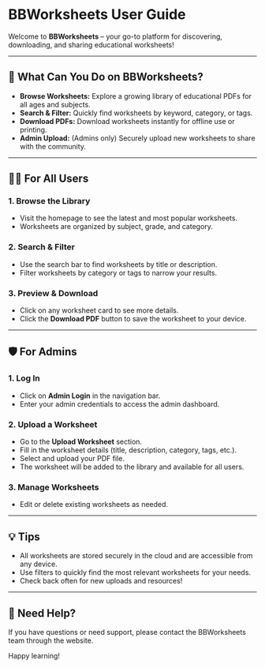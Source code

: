 # BBWorksheets User Guide

Welcome to **BBWorksheets** – your go-to platform for discovering, downloading, and sharing educational worksheets!

---

## 🎯 What Can You Do on BBWorksheets?

- **Browse Worksheets:** Explore a growing library of educational PDFs for all ages and subjects.
- **Search & Filter:** Quickly find worksheets by keyword, category, or tags.
- **Download PDFs:** Download worksheets instantly for offline use or printing.
- **Admin Upload:** (Admins only) Securely upload new worksheets to share with the community.

---

## 🧑‍🎓 For All Users

### 1. **Browse the Library**
- Visit the homepage to see the latest and most popular worksheets.
- Worksheets are organized by subject, grade, and category.

### 2. **Search & Filter**
- Use the search bar to find worksheets by title or description.
- Filter worksheets by category or tags to narrow your results.

### 3. **Preview & Download**
- Click on any worksheet card to see more details.
- Click the **Download PDF** button to save the worksheet to your device.

---

## 🛡️ For Admins

### 1. **Log In**
- Click on **Admin Login** in the navigation bar.
- Enter your admin credentials to access the admin dashboard.

### 2. **Upload a Worksheet**
- Go to the **Upload Worksheet** section.
- Fill in the worksheet details (title, description, category, tags, etc.).
- Select and upload your PDF file.
- The worksheet will be added to the library and available for all users.

### 3. **Manage Worksheets**
- Edit or delete existing worksheets as needed.

---

## 💡 Tips
- All worksheets are stored securely in the cloud and are accessible from any device.
- Use filters to quickly find the most relevant worksheets for your needs.
- Check back often for new uploads and resources!

---

## 📣 Need Help?
If you have questions or need support, please contact the BBWorksheets team through the website.

Happy learning! 